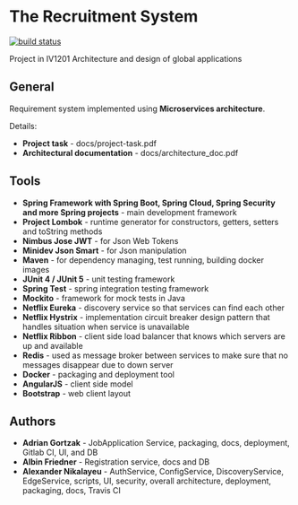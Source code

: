 # The Recruitment System
[![build status](https://git.gortz.org/IV1201/TheRecruitmentSystem/badges/develop/build.svg)](https://git.gortz.org/IV1201/TheRecruitmentSystem/commits/develop)

Project in IV1201 Architecture and design of global applications

## General
Requirement system implemented using **Microservices architecture**.

Details:
* **Project task** - docs/project-task.pdf
* **Architectural documentation** - docs/architecture_doc.pdf

## Tools
* **Spring Framework with Spring Boot, Spring Cloud, Spring Security and more Spring projects** - main development framework 
* **Project Lombok** - runtime generator for constructors, getters, setters and toString methods
* **Nimbus Jose JWT** - for Json Web Tokens
* **Minidev Json Smart** - for Json manipulation
* **Maven** - for dependency managing, test running, building docker images 
* **JUnit 4 / JUnit 5** - unit testing framework 
* **Spring Test** - spring integration testing framework 
* **Mockito**  - framework for mock tests in Java 
* **Netflix Eureka**  - discovery service so that services can find each other 
* **Netflix Hystrix** - implementation circuit breaker design pattern that handles situation when service is unavailable 
* **Netflix Ribbon** - client side load balancer that knows which servers are up and available 
* **Redis** - used as message broker between services to make sure that no messages disappear due to down server 
* **Docker** - packaging and deployment tool 
* **AngularJS** - client side model 
* **Bootstrap** - web client layout

## Authors
* **Adrian Gortzak**  - JobApplication Service, packaging, docs, deployment, Gitlab CI, UI, and DB
* **Albin Friedner**   - Registration service, docs and DB
* **Alexander Nikalayeu** - AuthService, ConfigService, DiscoveryService, EdgeService, scripts, UI, security, overall architecture, deployment, packaging, docs, Travis CI